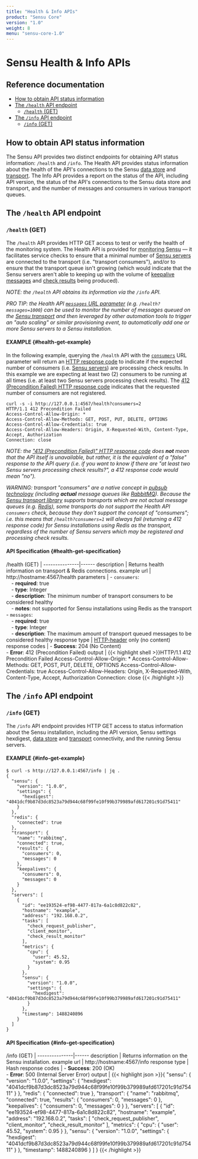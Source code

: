 ```yaml
---
title: "Health & Info APIs"
product: "Sensu Core"
version: "1.0"
weight: 8
menu: "sensu-core-1.0"
---
```

# Sensu Health & Info APIs

## Reference documentation

- [How to obtain API status information](#how-to-obtain-api-status-information)
- [The `/health` API endpoint](#the-health-api-endpoint)
  - [`/health` (GET)](#health-get)
- [The `/info` API endpoint](#the-info-api-endpoint)
  - [`/info` (GET)](#info-get)

## How to obtain API status information

The Sensu API provides two distinct endpoints for obtaining API status
information: `/health` and `/info`. The Health API provides status information
about the health of the API's connections to the Sensu [data store][1] and
[transport][2]. The Info API provides a report on the status of the API,
including API version, the status of the API's connections to the Sensu data
store and transport, and the number of messages and consumers in various
transport queues.

## The `/health` API endpoint

### `/health` (GET)

The `/health` API provides HTTP GET access to test or verify the health of the
monitoring system. The Health API is provided for <abbr title="always monitor
your monitoring">monitoring Sensu</abbr> &mdash; it facilitates service checks
to ensure that a minimal number of [Sensu servers][3] are connected to the
transport (i.e. "transport consumers"), and/or to ensure that the transport
queue isn't growing (which would indicate that the Sensu servers aren't able to
keeping up with the volume of [keepalive messages][4] and [check results][5]
being produced).

_NOTE: the `/health` API obtains its information via the `/info` API._

_PRO TIP: the Health API [`messages` URL parameter][6] (e.g. `/health?messages=1000`)
can be used to monitor the number of messages queued on the [Sensu transport][2]
and then leveraged by other automation tools to trigger an "auto scaling" or
similar provisioning event, to automatically add one or more Sensu servers to a
Sensu installation._

#### EXAMPLE {#health-get-example}

In the following example, querying the `/health` API with the [`consumers`][6]
URL parameter will return an [HTTP response code][7] to indicate if the expected
number of consumers (i.e. [Sensu servers][3]) are processing check results. In
this example we are expecting at least two (2) consumers to be running at all
times (i.e. at least two Sensu servers processing check results). The [412
(Precondition Failed) HTTP response code][7] indicates that the requested number
of consumers are not registered.

~~~ shell
curl -s -i http://127.0.0.1:4567/health?consumers=2
HTTP/1.1 412 Precondition Failed
Access-Control-Allow-Origin: *
Access-Control-Allow-Methods: GET, POST, PUT, DELETE, OPTIONS
Access-Control-Allow-Credentials: true
Access-Control-Allow-Headers: Origin, X-Requested-With, Content-Type, Accept, Authorization
Connection: close
~~~

_NOTE: the ["412 (Precondition Failed)" HTTP response code][7] does **not** mean
that the API itself is unavailable, but rather, it is the equivalent of a
"false" response to the API query (i.e. if you want to know if there are "at
least two Sensu servers processing check results?", a 412 response code would
mean "no")._

_WARNING: transport "consumers" are a native concept in [pubsub technology][8]
(including **actual** message queues like [RabbitMQ][8]). Because the [Sensu
transport library][2] supports transports which are not actual message queues
(e.g. [Redis][10]), some transports do not support the Health API `consumers`
check, because they don't support the concept of "consumers"; i.e. this means
that `/health?consumers=1` will always fail (returning a 412 response code) for
Sensu installations using Redis as the transport, regardless of the number of
Sensu servers which may be registered and processing check results._

#### API Specification {#health-get-specification}

/health (GET)  | 
---------------|------
description    | Returns health information on transport & Redis connections.
example url    | http://hostname:4567/health
parameters     | - `consumers`:<br>&emsp;- **required**: true<br>&emsp;- **type**: Integer<br>&emsp;- **description**: The minimum number of transport consumers to be considered healthy<br>&emsp;- **notes**: not supported for Sensu installations using Redis as the transport<br>- `messages`:<br>&emsp;- **required**: true<br>&emsp;- **type**: Integer<br>&emsp;- **description**: The maximum amount of transport queued messages to be considered healthy
response type  | [HTTP-header][11] only (no content)
response codes | - **Success**: 204 (No Content)<br>- **Error**: 412 (Precondition Failed)
output         | {{< highlight shell >}}HTTP/1.1 412 Precondition Failed
Access-Control-Allow-Origin: *
Access-Control-Allow-Methods: GET, POST, PUT, DELETE, OPTIONS
Access-Control-Allow-Credentials: true
Access-Control-Allow-Headers: Origin, X-Requested-With, Content-Type, Accept, Authorization
Connection: close
{{< /highlight >}}

## The `/info` API endpoint

### `/info` (GET)

The `/info` API endpoint provides HTTP GET access to status
information about the Sensu installation, including the API version,
Sensu settings hexdigest, [data store][1] and [transport][2]
connectivity, and the running Sensu servers.

#### EXAMPLE {#info-get-example}

~~~ shell
$ curl -s http://127.0.0.1:4567/info | jq .
{
  "sensu": {
    "version": "1.0.0",
    "settings": {
      "hexdigest": "4041dcf9b87d3dc8523a79d944c68f99fe10f99b379989afd617201c91d75411"
    }
  },
  "redis": {
    "connected": true
  },
  "transport": {
    "name": "rabbitmq",
    "connected": true,
    "results": {
      "consumers": 0,
      "messages": 0
    },
    "keepalives": {
      "consumers": 0,
      "messages": 0
    }
  },
  "servers": [
    {
      "id": "ee193524-ef98-4477-817a-6a1c8d822c82",
      "hostname": "example",
      "address": "192.168.0.2",
      "tasks": [
        "check_request_publisher",
        "client_monitor",
        "check_result_monitor"
      ],
      "metrics": {
        "cpu": {
          "user": 45.52,
          "system": 0.95
        }
      },
      "sensu": {
        "version": "1.0.0",
        "settings": {
          "hexdigest": "4041dcf9b87d3dc8523a79d944c68f99fe10f99b379989afd617201c91d75411"
        }
      },
      "timestamp": 1488240896
    }
  ]
}
~~~

#### API Specification {#info-get-specification}

/info (GET)  | 
---------------|------
description    | Returns information on the Sensu installation.
example url    | http://hostname:4567/info
response type  | Hash
response codes | - **Success**: 200 (OK)<br>- **Error**: 500 (Internal Server Error)
output         | {{< highlight json >}}{
  "sensu": {
    "version": "1.0.0",
    "settings": {
      "hexdigest": "4041dcf9b87d3dc8523a79d944c68f99fe10f99b379989afd617201c91d75411"
    }
  },
  "redis": {
    "connected": true
  },
  "transport": {
    "name": "rabbitmq",
    "connected": true,
    "results": {
      "consumers": 0,
      "messages": 0
    },
    "keepalives": {
      "consumers": 0,
      "messages": 0
    }
  },
  "servers": [
    {
      "id": "ee193524-ef98-4477-817a-6a1c8d822c82",
      "hostname": "example",
      "address": "192.168.0.2",
      "tasks": [
        "check_request_publisher",
        "client_monitor",
        "check_result_monitor"
      ],
      "metrics": {
        "cpu": {
          "user": 45.52,
          "system": 0.95
        }
      },
      "sensu": {
        "version": "1.0.0",
        "settings": {
          "hexdigest": "4041dcf9b87d3dc8523a79d944c68f99fe10f99b379989afd617201c91d75411"
        }
      },
      "timestamp": 1488240896
    }
  ]
}
{{< /highlight >}}

[1]:  ../reference/data-store.html
[2]:  ../reference/transport.html
[3]:  ../reference/server.html
[4]:  ../reference/clients.html#client-keepalives
[5]:  ../reference/checks.html#check-results
[6]:  #health-get-specification
[7]:  https://en.wikipedia.org/wiki/List_of_HTTP_status_codes
[8]:  https://en.wikipedia.org/wiki/Publish%E2%80%93subscribe_pattern
[9]:  https://www.rabbitmq.com/
[10]: http://redis.io/
[11]: https://www.w3.org/Protocols/rfc2616/rfc2616-sec14.html
